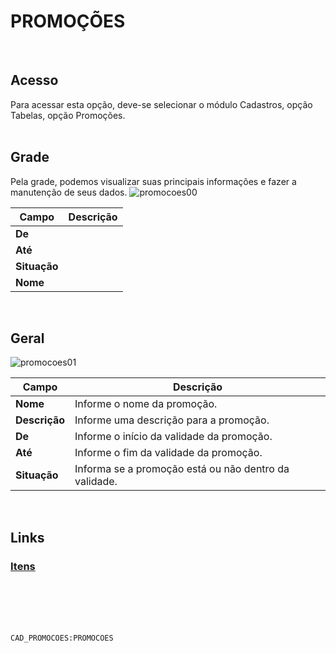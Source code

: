 # PROMOÇÕES
<br>

## Acesso
Para acessar esta opção, deve-se selecionar o módulo Cadastros, opção Tabelas, opção Promoções.
<br>
<br>

## Grade
Pela grade, podemos visualizar suas principais informações e fazer a manutenção de seus dados.
![promocoes00](https://raw.githubusercontent.com/netforcews/docs-erp/master/cadastros/imagens/promocoes00.png)

**Campo** | **Descrição**
------|----------
**De** | 
**Até** | 
**Situação** | 
**Nome** | 
<br>

## Geral
![promocoes01](https://raw.githubusercontent.com/netforcews/docs-erp/master/cadastros/imagens/promocoes01.png)

Campo | Descrição
------|----------
**Nome** | Informe o nome da promoção. 
**Descrição** | Informe uma descrição para a promoção.
**De** | Informe o início da validade da promoção.
**Até** | Informe o fim da validade da promoção.
**Situação** | Informa se a promoção está ou não dentro da validade.
<br>

## Links
### [Itens](/geral/promocaoitens.md)
<br>
<br>
<br>
<br>

```CAD_PROMOCOES:PROMOCOES```
